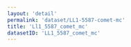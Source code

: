 ```yaml
---
layout: 'detail'
permalink: 'dataset/LL1-5587-comet-mc'
title: 'Ll1_5587_comet_mc'
datasetID: 'LL1_5587_comet_mc'
---
```

